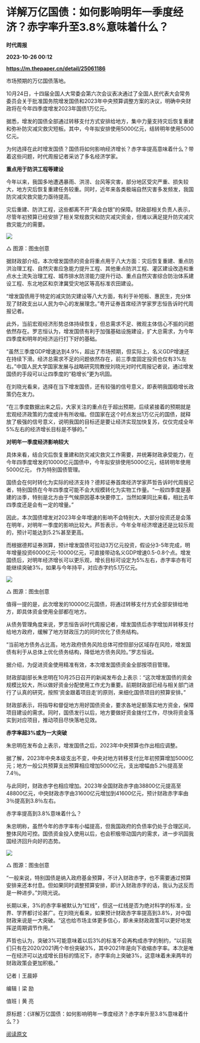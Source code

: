 # 详解万亿国债：如何影响明年一季度经济？赤字率升至3.8%意味着什么？
**时代周报**

**2023-10-26 00:12**

**https://m.thepaper.cn/detail/25061186**

市场预期的万亿国债落地。

10月24日，十四届全国人大常委会第六次会议表决通过了全国人民代表大会常务委员会关于批准国务院增发国债和2023年中央预算调整方案的决议，明确中央财政将在今年四季度增发2023年国债1万亿元。

据悉，增发的国债全部通过转移支付方式安排给地方，集中力量支持灾后恢复重建和弥补防灾减灾救灾短板。其中，今年拟安排使用5000亿元，结转明年使用5000亿元。

为何选择在此时增发国债？国债将如何影响经济增长？赤字率提高意味着什么？带着这些问题，时代周报记者采访了多名经济学家。

**重点用于防洪工程等建设**

今年以来，我国多地遭遇暴雨、洪涝、台风等灾害，部分地区受灾严重、损失较大，地方灾后恢复重建任务较重。同时，近年来各类极端自然灾害多发频发，我国防灾减灾救灾能力亟待提高。

灾后重建、防洪工程，这些都离不开“真金白银”的保障。财政部相关负责人表示，尽管年初预算已经安排了相关常规救灾和防灾减灾资金，但难以满足提升防灾减灾救灾能力的需要。

![](https://imagepphcloud.thepaper.cn/pph/image/275/629/239.jpg)

△ 图源：图虫创意

据财政部介绍，本次增发国债的资金将重点用于八大方面：灾后恢复重建、重点防洪治理工程、自然灾害应急能力提升工程、其他重点防洪工程、灌区建设改造和重点水土流失治理工程、城市排水防涝能力提升行动、重点自然灾害综合防治体系建设工程、东北地区和京津冀受灾地区等高标准农田建设。

“增发国债用于特定的减灾防灾建设等八大方面，有利于补短板、惠民生，充分体现了财政支出以人民为中心的发展理念。”粤开证券首席经济学家罗志恒告诉时代周报记者。

此外，当前宏观经济形势总体持续恢复，但总需求不足、微观主体信心不振的问题依然存在。罗志恒认为，增发国债有利于加强基础设施建设，扩大总需求，为今年四季度和明年的经济运行打下好的基础。

“虽然三季度GDP增速达到4.9%，超出了市场预期，但实际上，名义GDP增速还在持续下滑。经济总需求不足的问题依然存在，前三季度固定投资也仅有3%左右。”中国人民大学国家发展与战略研究院教授刘晓光对时代周报记者说，通过增发国债的手段可以让四季度的“稳增长”更为巩固。

在刘晓光看来，选择在当下增发国债，还有较强的信号意义，即表明我国稳增长政策仍在发力。

“在三季度数据出来之后，大家关注的重点在于超出预期，后续紧接着的预期就是宏观经济政策的力度或许有所收缩。但国家在这个时点发出1万亿元的国债，就释放了极强的信号意义，说明我国的目标还是要让经济实现加快复苏，仅仅完成全年5%左右的经济增长目标是不够的。”

**对明年一季度经济影响较大**

具体来看，结合灾后恢复重建和防灾减灾救灾工作需要，并统筹财政承受能力，在今年四季度增发的10000亿元国债中，今年拟安排使用5000亿元，结转明年使用5000亿元， 作为特别国债管理。

国债会在何时转化为实际的经济支持？德邦证券首席经济学家芦哲告诉时代周报记者，特别国债在今年四季度可能不会大规模转化为实物工作量。“一般四季度是基建的淡季，特别是北方由于气候原因基本快要停工，当然如果同比来看，相比去年四季度还是会有一定的增量。”

因此，本次国债增发对2023年全年增速的影响不会特别大，大部分投资还是会落在明年，对明年一季度的影响比较大。芦哲表示，今年全年经济增速还是比较乐观的，预计可能达到5.2%甚至更高。

而根据德邦证券测算，预计增发国债可拉动3万亿元投资，假设分3-5年完成，明年增量投资6000亿元-10000亿元，可直接带动名义GDP增速0.5-0.8个点。增发国债后，对明年经济增长可以更乐观，增长目标可设定为5%左右，赤字率亦有可能继续突破3%，如果与今年持平，对应赤字约5.1万亿元。

![](https://imagepphcloud.thepaper.cn/pph/image/275/629/242.jpg)

△ 图源：图虫创意

值得一提的是，此次增发的10000亿元国债，将通过转移支付方式全部安排给地方，即具体资金使用全部都在地方。

从债务管理角度来说，罗志恒告诉时代周报记者，增发国债后赤字增加并转移支付给地方政府，缓解了地方财政压力的同时优化了债务结构。

“当前地方债务占比高，地方政府债务风险总体可控但部分区域存在风险，增发国债有利于从总体上优化债务结构，降低地方债务风险。”罗志恒说。

据介绍，为促进资金使用精准有效，本次增发国债资金全部按项目管理。

财政部副部长朱忠明在10月25日召开的新闻发布会上表示：“这次增发国债的资金规模比较大，所以做好资金分配使用工作尤为重要。前期财政部已经与相关部门进行了认真的研究，按照‘资金跟着项目走’的原则，来细化国债项目的预算安排。”

财政部表示，将指导和督促地方用好国债资金，要求各地足额落实地方资金，保障项目建设的需求。同时，国债发行以后，地方要做好资金拨付工作，尽快将资金落实到对应项目，推动项目尽快落地见效。

**赤字率超3%或为一大突破**

朱忠明在发布会上表示，增发国债之后，2023年中央预算也作出相应调整。

据了解，2023年中央本级支出不变，中央对地方转移支付比年初预算增加5000亿元；地方一般公共预算支出预算相应增加5000亿元，支出增幅由5.2％提高至7.4％。

与此同时，财政赤字也相应增加。2023年全国财政赤字由38800亿元提高至48800亿元，中央财政赤字由31600亿元增加到41600亿元，预计财政赤字率由3％提高到3.8％左右。

赤字率提高到3.8%意味着什么？

朱忠明称，虽然今年的赤字率有小幅提高，但我国政府的负债率仍处于合理区间，整体风险可控。国债资金投入使用以后，也会积极带动国内的需求，进一步巩固我国经济回升向好的态势。

![](https://imagepphcloud.thepaper.cn/pph/image/275/629/246.jpg)

△ 图源：图虫创意

“一般来说，特别国债是纳入政府基金预算，不计入财政赤字，也不需要通过预算安排来还本付息。但如果同时调整预算安排，即计入财政赤字的话，我认为这反而是一种进步。”刘晓光说。

长期以来，3%的赤字率被默认为“红线”，但这一红线是否为绝对科学的标准，业界、学界都讨论甚广。在刘晓光看来，如果预计财政赤字率提高到3.8%，对中国财政来说是一大突破。“这也给市场主体更多信心，即未来财政政策可以更好地发挥逆周期调节作用。”

芦哲也认为，突破3%可能意味着以后3%的标准不会再构成赤字的制约，“以前我们只有在2020/2021两个年份突破3%，其中2021年是向下收缩赤字率。本次是唯一在经济可以达成增长目标的情况下，赤字率向上突破3%，这意味着未来两年的财政政策会更加积极。”

记者丨王晨婷

编辑丨梁 励

值班丨黄 亮

原标题：《详解万亿国债：如何影响明年一季度经济？赤字率升至3.8%意味着什么？》

[阅读原文](http://mp.weixin.qq.com/s?__biz=MjM5MjEyODE4MA==&mid=2653307934&idx=1&sn=655eb9ec1ab0744186e439088243844c)
